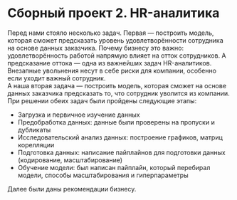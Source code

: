 # Сборный проект 2. HR-аналитика
Перед нами стояло несколько задач. Первая — построить модель, которая сможет предсказать уровень удовлетворённости сотрудника на основе данных заказчика. 
Почему бизнесу это важно: удовлетворённость работой напрямую влияет на отток сотрудников. А предсказание оттока — одна из важнейших задач HR-аналитиков. Внезапные увольнения несут в себе риски для компании, особенно если уходит важный сотрудник.\
А наша вторая задача — построить модель, которая сможет на основе данных заказчика предсказать то, что сотрудник уволится из компании.\
При решении обеих задач были пройдены следующие этапы:
- Загрузка и первичное изучение данных
- Предобработка данных: данные были проверены на пропуски и дубликаты
- Исследовательский анализ данных: построение графиков, матриц корелляции
- Подготовка данных: написание пайплайнов для подготовки данных (кодирование, масштабирование)
- Обучение модели: был написан пайплайн, который перебирал модели, способы масштабирования и гиперпараметры

Далее были даны рекомендации бизнесу.
